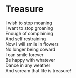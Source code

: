# Treasure

I wish to stop moaning  
I want to stop groaning  
Enough of complaining  
And self restraining  
Now i will smile in flowers  
No longer being coward  
I can smile forever  
Be happy with whatever  
Dance in any weather  
And scream that life is treasure!  
